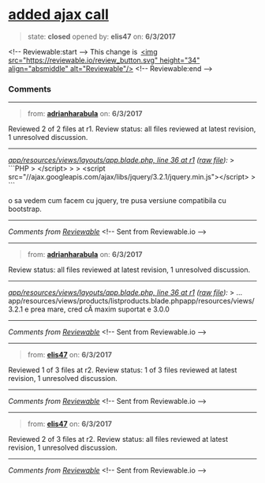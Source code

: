 # [added ajax call](https://github.com/adrianharabula/condr/pull/168)

> state: **closed** opened by: **elis47** on: **6/3/2017**



&lt;!-- Reviewable:start --&gt;
This change is [&lt;img src&#x3D;&quot;https://reviewable.io/review_button.svg&quot; height&#x3D;&quot;34&quot; align&#x3D;&quot;absmiddle&quot; alt&#x3D;&quot;Reviewable&quot;/&gt;](https://reviewable.io/reviews/adrianharabula/condr/168)
&lt;!-- Reviewable:end --&gt;


### Comments

---
> from: [**adrianharabula**](https://github.com/adrianharabula/condr/pull/168#issuecomment-305968779) on: **6/3/2017**





Reviewed 2 of 2 files at r1.
Review status: all files reviewed at latest revision, 1 unresolved discussion.

---

*[app/resources/views/layouts/app.blade.php, line 36 at r1](https://reviewable.io:443/reviews/adrianharabula/condr/168#-Klhfl25rGbBTvx_FU9F:-Klhfl25rGbBTvx_FU9G:b-crr5kk) ([raw file](https://github.com/adrianharabula/condr/blob/15e17050a7d835a0a571ba6276b22e04b78f8ba4/app/resources/views/layouts/app.blade.php#L36)):*
&gt; &#x60;&#x60;&#x60;PHP
&gt;     &lt;/script&gt;
&gt; 
&gt;     &lt;script src&#x3D;&quot;//ajax.googleapis.com/ajax/libs/jquery/3.2.1/jquery.min.js&quot;&gt;&lt;/script&gt;
&gt; &#x60;&#x60;&#x60;

o sa vedem cum facem cu jquery, tre pusa versiune compatibila cu bootstrap.

---


*Comments from [Reviewable](https://reviewable.io:443/reviews/adrianharabula/condr/168)*
&lt;!-- Sent from Reviewable.io --&gt;

---
> from: [**adrianharabula**](https://github.com/adrianharabula/condr/pull/168#issuecomment-305968804) on: **6/3/2017**





Review status: all files reviewed at latest revision, 1 unresolved discussion.

---

*[app/resources/views/layouts/app.blade.php, line 36 at r1](https://reviewable.io:443/reviews/adrianharabula/condr/168#-Klhfl25rGbBTvx_FU9F:-Klhg0RRjMyTk4AhYnfL:b-rquaz7) ([raw file](https://github.com/adrianharabula/condr/blob/15e17050a7d835a0a571ba6276b22e04b78f8ba4/app/resources/views/layouts/app.blade.php#L36)):*
&gt; …app/resources/views/products/listproducts.blade.phpapp/resources/views/
3.2.1 e prea mare, cred cĂ maxim suportat e 3.0.0

---


*Comments from [Reviewable](https://reviewable.io:443/reviews/adrianharabula/condr/168)*
&lt;!-- Sent from Reviewable.io --&gt;

---
> from: [**elis47**](https://github.com/adrianharabula/condr/pull/168#issuecomment-305971570) on: **6/3/2017**





Reviewed 1 of 3 files at r2.
Review status: 1 of 3 files reviewed at latest revision, 1 unresolved discussion.

---



*Comments from [Reviewable](https://reviewable.io:443/reviews/adrianharabula/condr/168)*
&lt;!-- Sent from Reviewable.io --&gt;

---
> from: [**elis47**](https://github.com/adrianharabula/condr/pull/168#issuecomment-305976434) on: **6/3/2017**





Reviewed 2 of 3 files at r2.
Review status: all files reviewed at latest revision, 1 unresolved discussion.

---



*Comments from [Reviewable](https://reviewable.io:443/reviews/adrianharabula/condr/168)*
&lt;!-- Sent from Reviewable.io --&gt;

